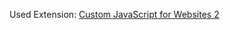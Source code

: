 Used Extension: [Custom JavaScript for Websites 2](https://chromewebstore.google.com/detail/custom-javascript-for-web/ddbjnfjiigjmcpcpkmhogomapikjbjdk?hl=de)

